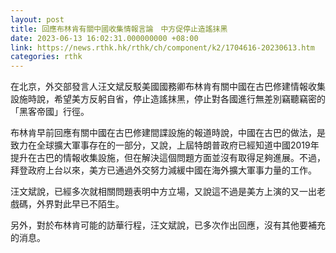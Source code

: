 ```yaml
---
layout: post
title: 回應布林肯有關中國收集情報言論　中方促停止造謠抹黑
date: 2023-06-13 16:02:31.000000000 +08:00
link: https://news.rthk.hk/rthk/ch/component/k2/1704616-20230613.htm
categories: rthk
---
```


在北京，外交部發言人汪文斌反駁美國國務卿布林肯有關中國在古巴修建情報收集設施時說，希望美方反躬自省，停止造謠抹黑，停止對各國進行無差別竊聽竊密的「黑客帝國」行徑。

布林肯早前回應有關中國在古巴修建間諜設施的報道時說，中國在古巴的做法，是致力在全球擴大軍事存在的一部分，又說，上屆特朗普政府已經知道中國2019年提升在古巴的情報收集設施，但在解決這個問題方面並沒有取得足夠進展。不過，拜登政府上台以來，美方已通過外交努力減緩中國在海外擴大軍事力量的工作。

汪文斌說，已經多次就相關問題表明中方立場，又說這不過是美方上演的又一出老戲碼，外界對此早已不陌生。

另外，對於布林肯可能的訪華行程，汪文斌說，已多次作出回應，沒有其他要補充的消息。
